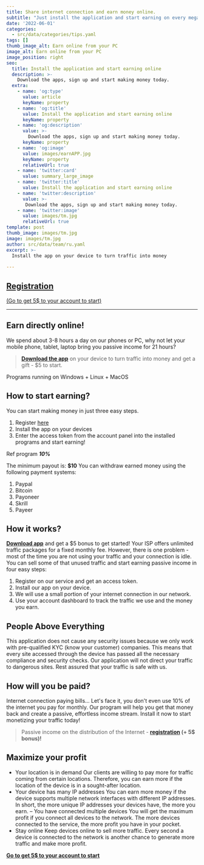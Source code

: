 ```yaml
---
title: Share internet connection and earn money online.
subtitle: "Just install the application and start earning on every megabyte of your Internet"
date: '2022-06-01'
categories:
  - src/data/categories/tips.yaml
tags: []
thumb_image_alt: Earn online from your PC
image_alt: Earn online from your PC
image_position: right
seo:
  title: Install the application and start earning online
  description: >-
    Download the apps, sign up and start making money today.
  extra:
    - name: 'og:type'
      value: article
      keyName: property
    - name: 'og:title'
      value: Install the application and start earning online
      keyName: property
    - name: 'og:description'
      value: >-
        Download the apps, sign up and start making money today.
      keyName: property
    - name: 'og:image'
      value: images/earnAPP.jpg
      keyName: property
      relativeUrl: true
    - name: 'twitter:card'
      value: summary_large_image
    - name: 'twitter:title'
      value: Install the application and start earning online
    - name: 'twitter:description'
      value: >-
       Download the apps, sign up and start making money today.
    - name: 'twitter:image'
      value: images/tm.jpg
      relativeUrl: true
template: post
thumb_image: images/tm.jpg
image: images/tm.jpg
author: src/data/team/ru.yaml
excerpt: >-
  Install the app on your device to turn traffic into money
  
---
```

## [Registration](https://bit.ly/3MXxP16 "Registration")
[(Go to get 5$ to your account to start)](https://bit.ly/3MXxP16 "Registration")

----------

## Earn directly online! ##

We spend about 3-8 hours a day on our phones or PC, why not let your mobile phone, tablet, laptop bring you passive income for 21 hours?

> **[Download the app](https://bit.ly/3MXxP16 "Passive income on Internet sharing")** on your device to turn traffic into money and get a gift - $5 to start.

Programs running on Windows + Linux + MacOS
 
## How to start earning? ##
You can start making money in just three easy steps.
1. Register [here](https://bit.ly/3MXxP16 "Registration")
2. Install the app on your devices
3. Enter the access token from the account panel into the installed programs and start earning!

Ref program ***10%***

The minimum payout is: **$10**
You can withdraw earned money using the following payment systems:
1. Paypal
2. Bitcoin
3. Payoneer
4. Skrill
5. Payeer

## How it works? ##
**[Download app](https://bit.ly/3MXxP16 "Passive income on the distribution of the Internet")** and get a $5 bonus to get started!
Your ISP offers unlimited traffic packages for a fixed monthly fee. However, there is one problem - most of the time you are not using your traffic and your connection is idle.
You can sell some of that unused traffic and start earning passive income in four easy steps:
1. Register on our service and get an access token.
2. Install our app on your device.
3. We will use a small portion of your internet connection in our network.
4. Use your account dashboard to track the traffic we use and the money you earn.

## People Above Everything ##
This application does not cause any security issues because we only work with pre-qualified KYC (know your customer) companies. This means that every site accessed through the device has passed all the necessary compliance and security checks. Our application will not direct your traffic to dangerous sites.
Rest assured that your traffic is safe with us.

## How will you be paid? ##
Internet connection paying bills...
Let's face it, you don't even use 10% of the internet you pay for monthly. Our program will help you get that money back and create a passive, effortless income stream. Install it now to start monetizing your traffic today!
> Passive income on the distribution of the Internet - **[registration](https://bit.ly/3MXxP16 "start earning") (+ 5$ bonus)!**

## Maximize your profit ##
- Your location is in demand
Our clients are willing to pay more for traffic coming from certain locations. Therefore, you can earn more if the location of the device is in a sought-after location.
- Your device has many IP addresses
You can earn more money if the device supports multiple network interfaces with different IP addresses. In short, the more unique IP addresses your devices have, the more you earn.
– You have connected multiple devices
You will get the maximum profit if you connect all devices to the network. The more devices connected to the service, the more profit you have in your pocket.
- Stay online
Keep devices online to sell more traffic. Every second a device is connected to the network is another chance to generate more traffic and make more profit.

**[Go to get 5$ to your account to start](https://bit.ly/3MXxP16 "get 5$ to the account")**